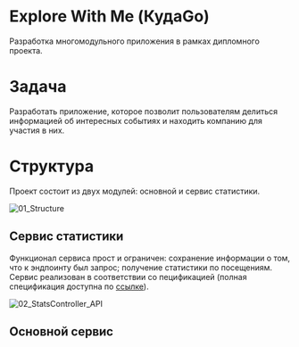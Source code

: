 # Explore With Me (КудаGo)
Разработка многомодульного приложения в рамках дипломного проекта.

# Задача

Разработать приложение, которое позволит пользователям делиться информацией об интересных событиях и находить компанию для участия в них. 

# Структура

Проект состоит из двух модулей: основной и сервис статистики.

![01_Structure](https://github.com/avan-es/java-explore-with-me/assets/83888190/22f13916-77b5-4f90-9b5d-62dbf9799f7a)

## Сервис статистики

Функционал сервиса прост и ограничен: сохранение информации о том, что к эндпоинту был запрос; получение статистики по посещениям.
Сервис реализован в соответствии со пецификацией (полная спецификация доступна по [ссылке](https://app.swaggerhub.com/apis/AVANESIANBAG/stat-service_api/v0#/StatsController/getStats)).

![02_StatsController_API](https://github.com/avan-es/java-explore-with-me/assets/83888190/acc0e5af-1fb0-4e60-829f-0d78b4a63458)


## Основной сервис

